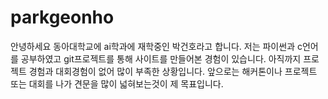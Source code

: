 # parkgeonho
안녕하세요 동아대학교에 ai학과에 재학중인 박건호라고 합니다. 
저는 파이썬과 c언어를 공부하였고 git프로젝트를 통해 사이트를 만들어본 경험이 있습니다. 
아직까지 프로젝트 경험과 대회경험이 없어 많이 부족한 상황입니다. 
앞으로는 해커톤이나 프로젝트 또는 대회를 나가 견문을 많이 넓혀보는것이 제 목표입니다. 

